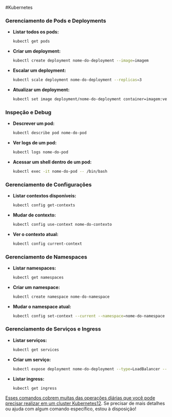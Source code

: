 #Kubernetes
### Gerenciamento de Pods e Deployments

- **Listar todos os pods:**
    
    ```sh
    kubectl get pods
    ```
    
- **Criar um deployment:**
    
    ```sh
    kubectl create deployment nome-do-deployment --image=imagem
    ```
    
- **Escalar um deployment:**
    
    ```sh
    kubectl scale deployment nome-do-deployment --replicas=3
    ```
    
- **Atualizar um deployment:**
    
    ```sh
    kubectl set image deployment/nome-do-deployment container=imagem:versao
    ```
    

### Inspeção e Debug

- **Descrever um pod:**
    
    ```sh
    kubectl describe pod nome-do-pod
    ```
    
- **Ver logs de um pod:**
    
    ```sh
    kubectl logs nome-do-pod
    ```
    
- **Acessar um shell dentro de um pod:**
    
    ```sh
    kubectl exec -it nome-do-pod -- /bin/bash
    ```
    

### Gerenciamento de Configurações

- **Listar contextos disponíveis:**
    
    ```sh
    kubectl config get-contexts
    ```
    
- **Mudar de contexto:**
    
    ```sh
    kubectl config use-context nome-do-contexto
    ```
    
- **Ver o contexto atual:**
    
    ```sh
    kubectl config current-context
    ```
    

### Gerenciamento de Namespaces

- **Listar namespaces:**
    
    ```sh
    kubectl get namespaces
    ```
    
- **Criar um namespace:**
    
    ```sh
    kubectl create namespace nome-do-namespace
    ```
    
- **Mudar o namespace atual:**
    
    ```sh
    kubectl config set-context --current --namespace=nome-do-namespace
    ```
    

### Gerenciamento de Serviços e Ingress

- **Listar serviços:**
    
    ```sh
    kubectl get services
    ```
    
- **Criar um serviço:**
    
    ```sh
    kubectl expose deployment nome-do-deployment --type=LoadBalancer --port=80
    ```
    
- **Listar ingress:**
    
    ```sh
    kubectl get ingress
    ```
    

[Esses comandos cobrem muitas das operações diárias que você pode precisar realizar em um cluster Kubernetes](https://kubernetes.io/pt-br/docs/reference/kubectl/cheatsheet/)[1](https://kubernetes.io/pt-br/docs/reference/kubectl/cheatsheet/)[2](https://www.digitalocean.com/community/cheatsheets/getting-started-with-kubernetes-a-kubectl-cheat-sheet-pt). Se precisar de mais detalhes ou ajuda com algum comando específico, estou à disposição!